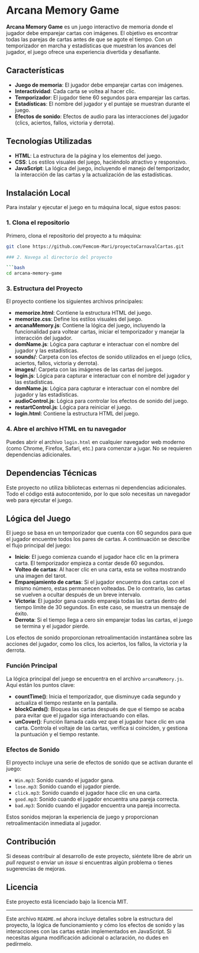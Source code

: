
# **Arcana Memory Game**

**Arcana Memory Game** es un juego interactivo de memoria donde el jugador debe emparejar cartas con imágenes. El objetivo es encontrar todas las parejas de cartas antes de que se agote el tiempo. Con un temporizador en marcha y estadísticas que muestran los avances del jugador, el juego ofrece una experiencia divertida y desafiante.

## **Características**

- **Juego de memoria**: El jugador debe emparejar cartas con imágenes.
- **Interactividad**: Cada carta se voltea al hacer clic.
- **Temporizador**: El jugador tiene 60 segundos para emparejar las cartas.
- **Estadísticas**: El nombre del jugador y el puntaje se muestran durante el juego.
- **Efectos de sonido**: Efectos de audio para las interacciones del jugador (clics, aciertos, fallos, victoria y derrota).

## **Tecnologías Utilizadas**

- **HTML**: La estructura de la página y los elementos del juego.
- **CSS**: Los estilos visuales del juego, haciéndolo atractivo y responsivo.
- **JavaScript**: La lógica del juego, incluyendo el manejo del temporizador, la interacción de las cartas y la actualización de las estadísticas.

## **Instalación Local**

Para instalar y ejecutar el juego en tu máquina local, sigue estos pasos:

### 1. Clona el repositorio

Primero, clona el repositorio del proyecto a tu máquina:

```bash
git clone https://github.com/Femcom-Mari/proyectoCarnavalCartas.git

### 2. Navega al directorio del proyecto

```bash
cd arcana-memory-game
```

### 3. Estructura del Proyecto

El proyecto contiene los siguientes archivos principales:

- **memorize.html**: Contiene la estructura HTML del juego.
- **memorize.css**: Define los estilos visuales del juego.
- **arcanaMemory.js**: Contiene la lógica del juego, incluyendo la funcionalidad para voltear cartas, iniciar el temporizador y manejar la interacción del jugador.
- **domName.js**: Lógica para capturar e interactuar con el nombre del jugador y las estadísticas.
- **sounds/**: Carpeta con los efectos de sonido utilizados en el juego (clics, aciertos, fallos, victoria y derrota).
- **images/**: Carpeta con las imágenes de las cartas del juegos. 
- **login.js**: Lógica para capturar e interactuar con el nombre del jugador y las estadísticas.
- **domName.js**: Lógica para capturar e interactuar con el nombre del jugador y las estadísticas.
- **audioControl.js**: Lógica para controlar los efectos de sonido del juego.
- **restartControl.js**: Lógica para reiniciar el juego.
- **login.html**: Contiene la estructura HTML del juego.

### 4. Abre el archivo HTML en tu navegador

Puedes abrir el archivo `login.html` en cualquier navegador web moderno (como Chrome, Firefox, Safari, etc.) para comenzar a jugar. No se requieren dependencias adicionales.

## **Dependencias Técnicas**

Este proyecto no utiliza bibliotecas externas ni dependencias adicionales. Todo el código está autocontenido, por lo que solo necesitas un navegador web para ejecutar el juego.

## **Lógica del Juego**

El juego se basa en un temporizador que cuenta con 60 segundos para que el jugador encuentre todos los pares de cartas. A continuación se describe el flujo principal del juego:

- **Inicio**: El juego comienza cuando el jugador hace clic en la primera carta. El temporizador empieza a contar desde 60 segundos.
- **Volteo de cartas**: Al hacer clic en una carta, esta se voltea mostrando una imagen del tarot.
- **Emparejamiento de cartas**: Si el jugador encuentra dos cartas con el mismo número, estas permanecen volteadas. De lo contrario, las cartas se vuelven a ocultar después de un breve intervalo.
- **Victoria**: El jugador gana cuando empareja todas las cartas dentro del tiempo límite de 30 segundos. En este caso, se muestra un mensaje de éxito.
- **Derrota**: Si el tiempo llega a cero sin emparejar todas las cartas, el juego se termina y el jugador pierde.

Los efectos de sonido proporcionan retroalimentación instantánea sobre las acciones del jugador, como los clics, los aciertos, los fallos, la victoria y la derrota.

### **Función Principal**

La lógica principal del juego se encuentra en el archivo `arcanaMemory.js`. Aquí están los puntos clave:

- **countTime()**: Inicia el temporizador, que disminuye cada segundo y actualiza el tiempo restante en la pantalla.
- **blockCards()**: Bloquea las cartas después de que el tiempo se acaba para evitar que el jugador siga interactuando con ellas.
- **unCover()**: Función llamada cada vez que el jugador hace clic en una carta. Controla el voltaje de las cartas, verifica si coinciden, y gestiona la puntuación y el tiempo restante.

### **Efectos de Sonido**

El proyecto incluye una serie de efectos de sonido que se activan durante el juego:
- `Win.mp3`: Sonido cuando el jugador gana.
- `lose.mp3`: Sonido cuando el jugador pierde.
- `click.mp3`: Sonido cuando el jugador hace clic en una carta.
- `good.mp3`: Sonido cuando el jugador encuentra una pareja correcta.
- `bad.mp3`: Sonido cuando el jugador encuentra una pareja incorrecta.

Estos sonidos mejoran la experiencia de juego y proporcionan retroalimentación inmediata al jugador.

## **Contribución**

Si deseas contribuir al desarrollo de este proyecto, siéntete libre de abrir un *pull request* o enviar un *issue* si encuentras algún problema o tienes sugerencias de mejoras.

## **Licencia**

Este proyecto está licenciado bajo la licencia MIT.

---

Este archivo `README.md` ahora incluye detalles sobre la estructura del proyecto, la lógica de funcionamiento y cómo los efectos de sonido y las interacciones con las cartas están implementados en JavaScript. Si necesitas alguna modificación adicional o aclaración, no dudes en pedírmelo.